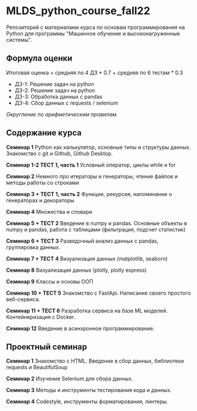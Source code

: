 # MLDS_python_course_fall22

Репозиторий с материалами курса по основам программирования на Python для программы "Машинное обучение и высоконагруженные системы".

## Формула оценки

Итоговая оценка = средняя по 4 ДЗ * 0.7 + средняя по 6 тестам * 0.3

* ДЗ-1: Решение задач на python
* ДЗ-2: Решение задач на python
* ДЗ-3: Обработка данных с pandas
* ДЗ-4: Сбор данных с requests / selenium

*Округление по арифметическим правилам.*

## Содержание курса

**Семинар 1**
Python как калькулятор, основные типы и структуры данных. Знакомство с git и Github, Github Desktop. 

**Семинар 1-2 ТЕСТ 1, часть 1**
Условный оператор, циклы while и for

**Семинар 2**
Немного про итераторы и генераторы, чтение файлов и методы работы со строками

**Семинар 3 + ТЕСТ 1, часть 2**
Функции, рекурсия, напоминание о генераторах и декораторы

**Семинар 4**
Множества и словари

**Семинар 5 + ТЕСТ 2**
Введение в numpy и pandas. Основные объекты в numpy и pandas, работа с таблицами (фильтрация, подсчет статистик)

**Семинар 6 + ТЕСТ 3**
Разведочный анализ данных с pandas, группировка данных.

**Семинар 7 + ТЕСТ 4**
Визуализация данных (matplotlib, seaborn)

**Семинар 8**
Визуализация данных (plotly, plotly express)

**Семинар 9**
Классы и основы ООП

**Семинар 10 + ТЕСТ 5**
Знакомство с FastApi. Написание своего простого веб-сервиса.

**Семинар 11 + ТЕСТ 6**
Разработка сервиса на базе ML моделей. Контейнеризация с Docker.

**Семинар 12**
Введение в асинхронное программирование.

## Проектный семинар

**Семинар 1**
Знакомство с HTML. Введение в сбор данных, библиотеки requests и BeautifulSoup

**Семинар 2** 
Изучение Selenium для сбора данных.

**Семинар 3**
Методы и инструменты тестирования кода и данных.

**Семинар 4**
Codestyle, инструменты форматирования, линтеры.
